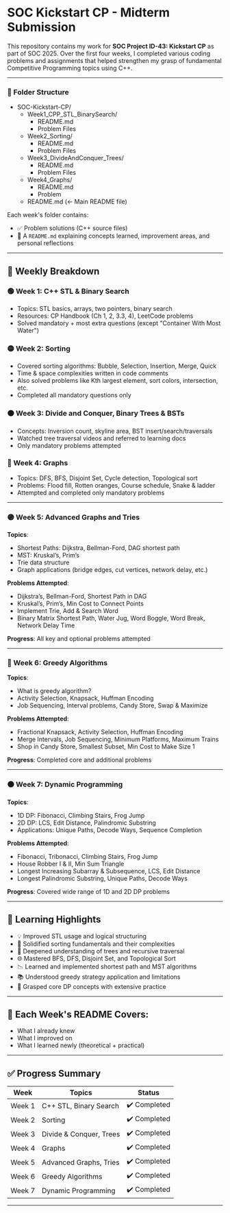 # SOC Kickstart CP - Midterm Submission

This repository contains my work for **SOC Project ID-43: Kickstart CP** as part of SOC 2025. Over the first four weeks, I completed various coding problems and assignments that helped strengthen my grasp of fundamental Competitive Programming topics using C++.

---
### 📁 Folder Structure

- SOC-Kickstart-CP/
  - Week1_CPP_STL_BinarySearch/
    - README.md
    - Problem Files
  - Week2_Sorting/
    - README.md
    - Problem Files
  - Week3_DivideAndConquer_Trees/
    - README.md
    - Problem Files
  - Week4_Graphs/
    - README.md
    - Problem 
  - README.md (← Main README file)




Each week's folder contains:
- ✅ Problem solutions (C++ source files)
- 📝 A `README.md` explaining concepts learned, improvement areas, and personal reflections

---

## 📅 Weekly Breakdown

### 🟢 Week 1: C++ STL & Binary Search
- Topics: STL basics, arrays, two pointers, binary search
- Resources: CP Handbook (Ch 1, 2, 3.3, 4), LeetCode problems
- Solved mandatory + most extra questions (except "Container With Most Water")

### 🟡 Week 2: Sorting
- Covered sorting algorithms: Bubble, Selection, Insertion, Merge, Quick
- Time & space complexities written in code comments
- Also solved problems like Kth largest element, sort colors, intersection, etc.
- Completed all mandatory questions only

### 🟠 Week 3: Divide and Conquer, Binary Trees & BSTs
- Concepts: Inversion count, skyline area, BST insert/search/traversals
- Watched tree traversal videos and referred to learning docs
- Only mandatory problems attempted

### 🔵 Week 4: Graphs
- Topics: DFS, BFS, Disjoint Set, Cycle detection, Topological sort
- Problems: Flood fill, Rotten oranges, Course schedule, Snake & ladder
- Attempted and completed only mandatory problems

---

### 🟣 Week 5: Advanced Graphs and Tries
**Topics**:
- Shortest Paths: Dijkstra, Bellman-Ford, DAG shortest path
- MST: Kruskal’s, Prim’s
- Trie data structure
- Graph applications (bridge edges, cut vertices, network delay, etc.)

**Problems Attempted**:
- Dijkstra’s, Bellman-Ford, Shortest Path in DAG
- Kruskal’s, Prim’s, Min Cost to Connect Points
- Implement Trie, Add & Search Word
- Binary Matrix Shortest Path, Water Jug, Word Boggle, Word Break, Network Delay Time

**Progress**: All key and optional problems attempted

---

### 🔴 Week 6: Greedy Algorithms
**Topics**:
- What is greedy algorithm?
- Activity Selection, Knapsack, Huffman Encoding
- Job Sequencing, Interval problems, Candy Store, Swap & Maximize

**Problems Attempted**:
- Fractional Knapsack, Activity Selection, Huffman Encoding
- Merge Intervals, Job Sequencing, Minimum Platforms, Maximum Trains
- Shop in Candy Store, Smallest Subset, Min Cost to Make Size 1

**Progress**: Completed core and additional problems

---

### 🟤 Week 7: Dynamic Programming
**Topics**:
- 1D DP: Fibonacci, Climbing Stairs, Frog Jump
- 2D DP: LCS, Edit Distance, Palindromic Substring
- Applications: Unique Paths, Decode Ways, Sequence Completion

**Problems Attempted**:
- Fibonacci, Tribonacci, Climbing Stairs, Frog Jump
- House Robber I & II, Min Sum Triangle
- Longest Increasing Subarray & Subsequence, LCS, Edit Distance
- Longest Palindromic Substring, Unique Paths, Decode Ways

**Progress**: Covered wide range of 1D and 2D DP problems

---


## 📌 Learning Highlights

- 💡 Improved STL usage and logical structuring
- 🔄 Solidified sorting fundamentals and their complexities
- 🌳 Deepened understanding of trees and recursive traversal
- 🌐 Mastered BFS, DFS, Disjoint Set, and Topological Sort
- 📉 Learned and implemented shortest path and MST algorithms
- 📚 Understood greedy strategy application and limitations
- 🧠 Grasped core DP concepts with extensive practice

---

## 📘 Each Week's README Covers:

- What I already knew
- What I improved on
- What I learned newly (theoretical + practical)

---
## ✅ Progress Summary

| Week | Topics                        | Status     |
|------|-------------------------------|------------|
| Week 1 | C++ STL, Binary Search         | ✔️ Completed |
| Week 2 | Sorting                        | ✔️ Completed |
| Week 3 | Divide & Conquer, Trees       | ✔️ Completed |
| Week 4 | Graphs                         | ✔️ Completed |
| Week 5 | Advanced Graphs, Tries        | ✔️ Completed |
| Week 6 | Greedy Algorithms             | ✔️ Completed |
| Week 7 | Dynamic Programming           | ✔️ Completed |

---
